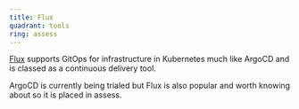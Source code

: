 ```yaml
---
title: Flux
quadrant: tools
ring: assess
---
```


[Flux](https://fluxcd.io/) supports GitOps for infrastructure in Kubernetes
much like ArgoCD and is classed as a continuous delivery tool.

ArgoCD is currently being trialed but Flux is also popular and worth knowing about
so it is placed in assess.
